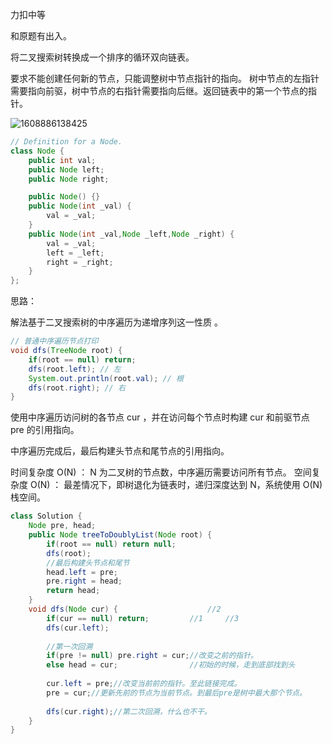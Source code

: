 力扣中等

和原题有出入。



将二叉搜索树转换成一个排序的循环双向链表。

要求不能创建任何新的节点，只能调整树中节点指针的指向。 树中节点的左指针需要指向前驱，树中节点的右指针需要指向后继。返回链表中的第一个节点的指针。 

![1608886138425](F:/项目/Git-md/ZJW-Summary/assets/1608886138425.png)

````java
// Definition for a Node.
class Node {
    public int val;
    public Node left;
    public Node right;

    public Node() {}
    public Node(int _val) {
        val = _val;
    }
    public Node(int _val,Node _left,Node _right) {
        val = _val;
        left = _left;
        right = _right;
    }
};
````



思路：

解法基于二叉搜索树的中序遍历为递增序列这一性质 。 

````java
// 普通中序遍历节点打印
void dfs(TreeNode root) {
    if(root == null) return;
    dfs(root.left); // 左
    System.out.println(root.val); // 根
    dfs(root.right); // 右
}
````

使用中序遍历访问树的各节点 cur ，并在访问每个节点时构建 cur 和前驱节点 pre 的引用指向。

中序遍历完成后，最后构建头节点和尾节点的引用指向。



时间复杂度 O(N) ： N 为二叉树的节点数，中序遍历需要访问所有节点。
空间复杂度 O(N) ： 最差情况下，即树退化为链表时，递归深度达到 N，系统使用 O(N) 栈空间。

````java
class Solution {
    Node pre, head;
    public Node treeToDoublyList(Node root) {
        if(root == null) return null;
        dfs(root);
        //最后构建头节点和尾节
        head.left = pre;
        pre.right = head;
        return head;
    }
    void dfs(Node cur) {					//2
        if(cur == null) return;			//1		//3
        dfs(cur.left);
        
        //第一次回溯
        if(pre != null) pre.right = cur;//改变之前的指针。
        else head = cur;				//初始的时候，走到底部找到头
        
        cur.left = pre;//改变当前前的指针。至此链接完成。
        pre = cur;//更新先前的节点为当前节点。到最后pre是树中最大那个节点。
        
        dfs(cur.right);//第二次回溯，什么也不干。
    }
}
````



